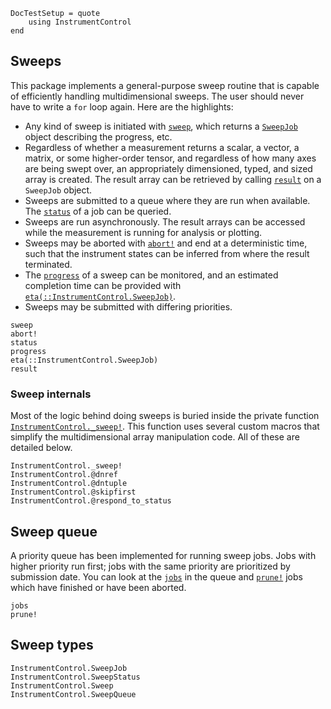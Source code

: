 ```@meta
DocTestSetup = quote
    using InstrumentControl
end
```

## Sweeps

This package implements a general-purpose sweep routine that is capable of
efficiently handling multidimensional sweeps. The user should never have to
write a `for` loop again. Here are the highlights:

- Any kind of sweep is initiated with [`sweep`](@ref), which returns a
  [`SweepJob`](@ref) object describing the progress, etc.
- Regardless of whether a measurement returns a scalar, a vector, a matrix, or
  some higher-order tensor, and regardless of how many axes are being swept over,
  an appropriately dimensioned, typed, and sized array is created. The result
  array can be retrieved by calling [`result`](@ref) on a `SweepJob` object.
- Sweeps are submitted to a queue where they are run when available. The
  [`status`](@ref) of a job can be queried.
- Sweeps are run asynchronously. The result arrays can be accessed while the
  measurement is running for analysis or plotting.
- Sweeps may be aborted with [`abort!`](@ref) and end at a deterministic time,
  such that the instrument states can be inferred from where the result
  terminated.
- The [`progress`](@ref) of a sweep can be monitored, and an estimated completion
  time can be provided with [`eta(::InstrumentControl.SweepJob)`](@ref).
- Sweeps may be submitted with differing priorities.

```@docs
sweep
abort!
status
progress
eta(::InstrumentControl.SweepJob)
result
```

### Sweep internals

Most of the logic behind doing sweeps is buried inside the private function
[`InstrumentControl._sweep!`](@ref). This function uses several custom macros
that simplify the multidimensional array manipulation code. All of these
are detailed below.

```@docs
InstrumentControl._sweep!
InstrumentControl.@dnref
InstrumentControl.@dntuple
InstrumentControl.@skipfirst
InstrumentControl.@respond_to_status
```

## Sweep queue

A priority queue has been implemented for running sweep jobs. Jobs with higher
priority run first; jobs with the same priority are prioritized by submission
date. You can look at the [`jobs`](@ref) in the queue and [`prune!`](@ref) jobs
which have finished or have been aborted.

```@docs
jobs
prune!
```

## Sweep types

```@docs
InstrumentControl.SweepJob
InstrumentControl.SweepStatus
InstrumentControl.Sweep
InstrumentControl.SweepQueue
```
